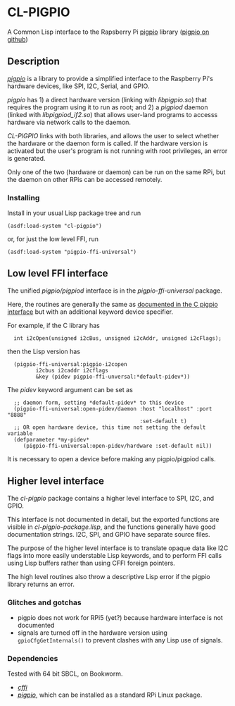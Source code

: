 # CL-PIGPIO

A Common Lisp interface to the Rapsberry Pi [pigpio](https://abyz.me.uk/rpi/pigpio/) library ([pigpio on github](https://github.com/joan2937/pigpio))


## Description

[_pigpio_](https://abyz.me.uk/rpi/pigpio/) is a library to provide a
simplified interface to the Raspberry Pi's hardware devices, like SPI,
I2C, Serial, and GPIO.

_pigpio_ has 1) a direct hardware version (linking with _libpigpio.so_) that
requires the program using it to run as root; and 2) a _pigpiod_
daemon (linked with _libpigpiod_if2.so_) that allows user-land
programs to accesss hardware via network calls to the daemon.

_CL-PIGPIO_ links with both libraries, and allows the user to select
whether the hardware or the daemon form is called.  If the hardware
version is activated but the user's program is not running with root
privileges, an error is generated.

Only one of the two (hardware or daemon) can be run on the same RPi, but
the daemon on other RPis can be accessed remotely.


### Installing

Install in your usual Lisp package tree and run

```
(asdf:load-system "cl-pigpio")
```

or, for just the low level FFI, run

```
(asdf:load-system "pigpio-ffi-universal")
```


## Low level FFI interface

The unified _pigpio/pigpiod_ interface is in the
_pigpio-ffi-universal_ package.


Here, the routines are generally the same as
[documented in the C pigpio
interface](https://abyz.me.uk/rpi/pigpio/cif.html) but with an
additional keyword device specifier.


For example, if the C library has

```
  int i2cOpen(unsigned i2cBus, unsigned i2cAddr, unsigned i2cFlags);
```

then the Lisp version has

```
  (pigpio-ffi-universal:pigpio-i2copen
         i2cbus i2caddr i2cflags
         &key (pidev pigpio-ffi-unversal:*default-pidev*))
```      

The _pidev_ keyword argument can be set as

```
  ;; daemon form, setting *default-pidev* to this device
  (pigpio-ffi-universal:open-pidev/daemon :host "localhost" :port "8888"
                                          :set-default t)
  ;; OR open hardware device, this time not setting the default variable
  (defparameter *my-pidev*
     (pigpio-ffi-universal:open-pidev/hardware :set-default nil))
```

It is necessary to open a device before making any pigpio/pigpiod calls.


## Higher level interface

The _cl-pigpio_ package contains a higher level interface to SPI, I2C, and GPIO.

This interface is not documented in detail, but the exported functions
are visible in _cl-pigpio-package.lisp_, and the functions generally
have good documentation strings.  I2C, SPI, and GPIO have separate
source files.

The purpose of the higher level interface is to translate opaque data
like I2C flags into more easily understable Lisp keywords, and to
perform FFI calls using Lisp buffers rather than using CFFI foreign
pointers.

The high level routines also throw a descriptive Lisp error if the
pigpio library returns an error.

### Glitches and gotchas

* pigpio does not work for RPi5 (yet?) because hardware interface is not documented
* signals are turned off in the hardware version using `gpioCfgGetInternals()` to prevent clashes with any Lisp use of signals.


### Dependencies

Tested with 64 bit SBCL, on Bookworm.

* [_cffi_](https://github.com/cffi/cffi)
* [_pigpio_](https://github.com/joan2937/pigpio), which can be installed as a standard RPi Linux package.



